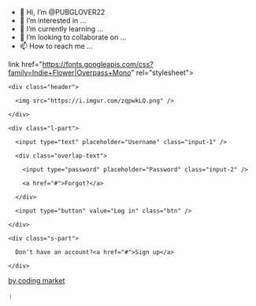 - 👋 Hi, I’m @PUBGLOVER22
- 👀 I’m interested in ...
- 🌱 I’m currently learning ...
- 💞️ I’m looking to collaborate on ...
- 📫 How to reach me ...

<!---
PUBGLOVER22/PUBGLOVER22 is a ✨ special ✨ repository because its `README.md` (this file) appears on your GitHub profile.
You can click the Preview link to take a look at your changes.
--->
link href="https://fonts.googleapis.com/css?family=Indie+Flower|Overpass+Mono" rel="stylesheet">

<div id="wrapper">

  <div class="main-content">

    <div class="header">

      <img src="https://i.imgur.com/zqpwkLQ.png" />

    </div>

    <div class="l-part">

      <input type="text" placeholder="Username" class="input-1" />

      <div class="overlap-text">

        <input type="password" placeholder="Password" class="input-2" />

        <a href="#">Forgot?</a>

      </div>

      <input type="button" value="Log in" class="btn" />

    </div>

  </div>

  <div class="sub-content">

    <div class="s-part">

      Don't have an account?<a href="#">Sign up</a>

    </div>

  </div>

</div>

<!-- By Coding Market -->

<div class="youtube">

  <a href="https://www.youtube.com/channel/UCtVM2RthR4aC6o7dzySmExA" target="_blank">by coding market</a>

</div>।
